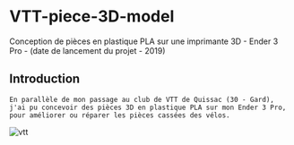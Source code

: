 # VTT-piece-3D-model
Conception de pièces en plastique PLA sur une imprimante 3D - Ender 3 Pro - (date de lancement du projet - 2019)
## Introduction

```
En parallèle de mon passage au club de VTT de Quissac (30 - Gard),
j'ai pu concevoir des pièces 3D en plastique PLA sur mon Ender 3 Pro, pour améliorer ou réparer les pièces cassées des vélos.
```
![vtt](https://user-images.githubusercontent.com/128179560/226116396-7b1acba2-4f6e-4e9b-b653-860dbc44aca6.jpg)
